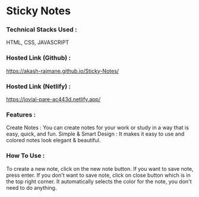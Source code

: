 # Sticky Notes

### Technical Stacks Used :
HTML, CSS, JAVASCRIPT

### Hosted Link (Github) : 
https://akash-rajmane.github.io/Sticky-Notes/ 

### Hosted Link (Netlify) :
https://jovial-pare-ac443d.netlify.app/

### Features :
Create Notes : You can create notes for your work or study in a way that is easy, quick, and fun.
Simple & Smart Design : It makes it easy to use and colored notes look elegant & beautiful.  

### How To Use :
To create a new note, click on the new note button.
If you want to save note, press enter.
If you don't want to save note, click on close button which is in the top right corner.
It automatically selects the color for the note, you don't need to do anything.
